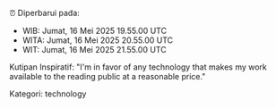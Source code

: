 ⏰ Diperbarui pada:
- WIB: Jumat, 16 Mei 2025 19.55.00 UTC
- WITA: Jumat, 16 Mei 2025 20.55.00 UTC
- WIT: Jumat, 16 Mei 2025 21.55.00 UTC

Kutipan Inspiratif:
"I'm in favor of any technology that makes my work available to the reading public at a reasonable price."


Kategori: technology

